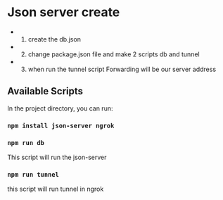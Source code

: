 # Json server create

- 1. create the db.json
- 2. change package.json file and make 2 scripts db and tunnel
- 3. when run the tunnel script Forwarding will be our server address

## Available Scripts

In the project directory, you can run:

### `npm install json-server ngrok`

### `npm run db`

This script will run the json-server

### `npm run tunnel`

this script will run tunnel in ngrok
